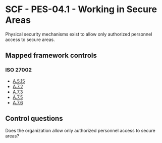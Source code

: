 # SCF - PES-04.1 - Working in Secure Areas
Physical security mechanisms exist to allow only authorized personnel access to secure areas. 
## Mapped framework controls
### ISO 27002
- [A.5.15](../iso27002/a-5.md#a515)
- [A.7.2](../iso27002/a-7.md#a72)
- [A.7.3](../iso27002/a-7.md#a73)
- [A.7.5](../iso27002/a-7.md#a75)
- [A.7.6](../iso27002/a-7.md#a76)
  
## Control questions
Does the organization allow only authorized personnel access to secure areas? 
  